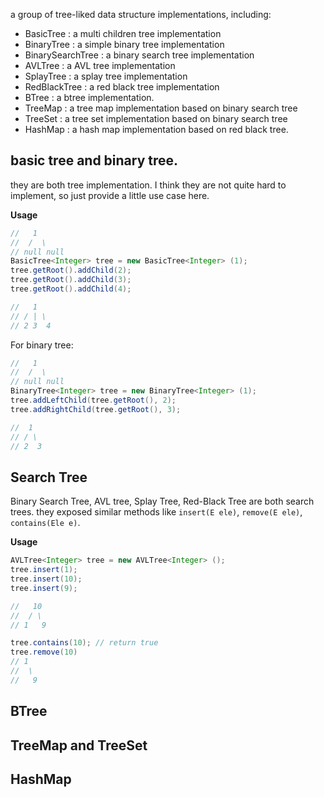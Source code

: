 a group of tree-liked data structure implementations, including:

* BasicTree : a multi children tree implementation
* BinaryTree : a simple binary tree implementation
* BinarySearchTree : a binary search tree implementation
* AVLTree : a AVL tree implementation
* SplayTree : a splay tree implementation
* RedBlackTree : a red black tree implementation
* BTree : a btree implementation.
* TreeMap : a tree map implementation based on binary search tree
* TreeSet : a tree set implementation based on binary search tree
* HashMap : a hash map implementation based on red black tree.

## basic tree and binary tree.

they are both tree implementation. I think they are not quite hard to implement, so
just provide a little use case here.

**Usage**

```java
//   1
//  /  \
// null null
BasicTree<Integer> tree = new BasicTree<Integer> (1);
tree.getRoot().addChild(2);
tree.getRoot().addChild(3);
tree.getRoot().addChild(4);

//   1
// / | \
// 2 3  4
```

For binary tree:

```java
//   1
//  /  \
// null null
BinaryTree<Integer> tree = new BinaryTree<Integer> (1);
tree.addLeftChild(tree.getRoot(), 2);
tree.addRightChild(tree.getRoot(), 3);

//  1
// / \
// 2  3
```

## Search Tree

Binary Search Tree, AVL tree, Splay Tree, Red-Black Tree are both search trees.
they exposed similar methods like `insert(E ele)`, `remove(E ele)`, `contains(Ele e)`.

**Usage**

```java
AVLTree<Integer> tree = new AVLTree<Integer> ();
tree.insert(1);
tree.insert(10);
tree.insert(9);

//   10
//  / \
// 1   9

tree.contains(10); // return true
tree.remove(10)
// 1
//  \
//   9
```

## BTree

## TreeMap and TreeSet

## HashMap
